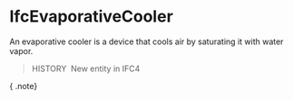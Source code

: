 IfcEvaporativeCooler
====================

An evaporative cooler is a device that cools air by saturating it with water vapor.

> HISTORY&nbsp; New entity in IFC4

{ .note}
>
